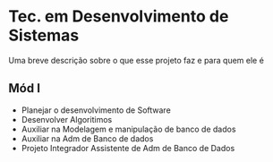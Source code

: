 
# Tec. em Desenvolvimento de Sistemas

Uma breve descrição sobre o que esse projeto faz e para quem ele é


## Mód I

- Planejar o desenvolvimento de Software
- Desenvolver Algoritimos 
- Auxiliar na Modelagem e manipulação de banco de dados
- Auxiliar na Adm de Banco de dados
- Projeto Integrador Assistente de Adm de Banco de Dados
